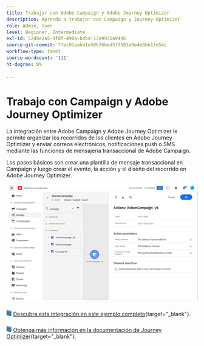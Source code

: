 ```yaml
---
title: Trabajar con Adobe Campaign y Adobe Journey Optimizer
description: Aprenda a trabajar con Campaign y Journey Optimizer
role: Admin, User
level: Beginner, Intermediate
exl-id: 52d8e2a5-9fdf-498a-bdbd-13a9935a94d6
source-git-commit: 77ec01aaba1e50676bed57f503a9e4e8bb1fe54c
workflow-type: tm+mt
source-wordcount: '111'
ht-degree: 0%

---
```


# Trabajo con Campaign y Adobe Journey Optimizer

La integración entre Adobe Campaign y Adobe Journey Optimizer le permite organizar los recorridos de los clientes en Adobe Journey Optimizer y enviar correos electrónicos, notificaciones push o SMS mediante las funciones de mensajería transaccional de Adobe Campaign.

Los pasos básicos son crear una plantilla de mensaje transaccional en Campaign y luego crear el evento, la acción y el diseño del recorrido en Adobe Journey Optimizer.


![](assets/ajo-integration.png)


![](../assets/do-not-localize/book.png) [Descubra esta integración en este ejemplo completo](https://experienceleague.adobe.com/docs/journey-optimizer/using/orchestrate-journeys/about-journey-building/using-adobe-campaign-classic.html){target="_blank"}.


![](../assets/do-not-localize/book.png) [Obtenga más información en la documentación de Journey Optimizer](https://experienceleague.adobe.com/docs/journey-optimizer/using/orchestrate-journeys/about-journey-building/using-adobe-campaign-classic.html?lang=en){target="_blank"}.
